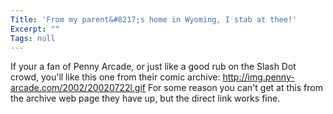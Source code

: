 ```yaml
---
Title: 'From my parent&#8217;s home in Wyoming, I stab at thee!'
Excerpt: ""
Tags: null
---
```

If your a fan of Penny Arcade, or just like a good rub on the Slash Dot crowd, you'll like this one from their comic archive: <a href="http://img.penny-arcade.com/2002/20020722l.gif">http://img.penny-arcade.com/2002/20020722l.gif</a>
 For some reason you can't get at this from the archive web page they have up, but the direct link works fine. 
